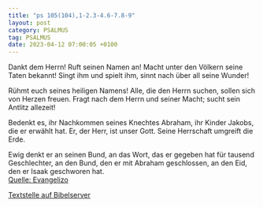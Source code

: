 ```yaml
---
title: "ps 105(104),1-2.3-4.6-7.8-9"
layout: post
category: PSALMUS
tag: PSALMUS
date: 2023-04-12 07:00:05 +0100
---
```

Dankt dem Herrn! Ruft seinen Namen an!
Macht unter den Völkern seine Taten bekannt!
Singt ihm und spielt ihm,
sinnt nach über all seine Wunder!

Rühmt euch seines heiligen Namens!
Alle, die den Herrn suchen, sollen sich von Herzen freuen.
Fragt nach dem Herrn und seiner Macht;
sucht sein Antlitz allezeit!

Bedenkt es, ihr Nachkommen seines Knechtes Abraham,
ihr Kinder Jakobs, die er erwählt hat.<!--more-->
Er, der Herr, ist unser Gott.
Seine Herrschaft umgreift die Erde.

Ewig denkt er an seinen Bund,
an das Wort, das er gegeben hat für tausend Geschlechter,
an den Bund, den er mit Abraham geschlossen,
an den Eid, den er Isaak geschworen hat.<br>
[Quelle: Evangelizo](https://evangeliumtagfuertag.org/DE/gospel)

[Textstelle auf Bibelserver](https://www.bibleserver.com/EU/ps105(104),1-2.3-4.6-7.8-9)
